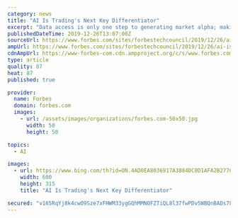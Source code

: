 ```yaml
---
category: news
title: "AI Is Trading's Next Key Differentiator"
excerpt: "Data access is only one step to generating market alpha; making sense of alternative datasets is often a larger hurdle for trading firms. This opens the door for machine learning and AI to be the new drivers of alpha generation. Not only will this new technology enable consumers of alternative data to find patterns in the data they currently ..."
publishedDateTime: 2019-12-26T13:07:00Z
sourceUrl: https://www.forbes.com/sites/forbestechcouncil/2019/12/26/ai-is-tradings-next-key-differentiator/
ampUrl: https://www.forbes.com/sites/forbestechcouncil/2019/12/26/ai-is-tradings-next-key-differentiator/amp/
cdnAmpUrl: https://www-forbes-com.cdn.ampproject.org/c/s/www.forbes.com/sites/forbestechcouncil/2019/12/26/ai-is-tradings-next-key-differentiator/amp/
type: article
quality: 87
heat: 87
published: true

provider:
  name: Forbes
  domain: forbes.com
  images:
    - url: /assets/images/organizations/forbes.com-50x50.jpg
      width: 50
      height: 50

topics:
  - AI

images:
  - url: https://www.bing.com/th?id=ON.4AD0EA8036917A3884DC0D1AFA2B277C
    width: 600
    height: 315
    title: "AI Is Trading's Next Key Differentiator"

secured: "v165RqYj8k4cwO9Sze7xFHWM33ygGQhMMNOFZTiQL8l37fwPDv5WBQnBADs78yVF5hCj8/1z4kI7ojbvwV74UpFqrTfh/kCGKysrIJovycB/0CtJ8LLsFgai8yVYBOq1zdxp9/9kgN3OX+1FlrKzP7Sc8ogIIZ2mYSCG+uRRg3tLcJowpdyjKEl/a8SXVah8eGufDMYhpY6EW51rDIH5Q8cVcYh0HtV9yeQo5pEyrBEkSAq/5h4vfh62xEQt9Rvzgn+ycV3STL//soJtwJp1hA==;znA1+yVXBi9SfKLmAuhhGw=="
---
```


